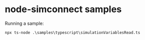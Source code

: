 # node-simconnect samples

Running a sample:

```
npx ts-node .\samples\typescript\simulationVariablesRead.ts
```
